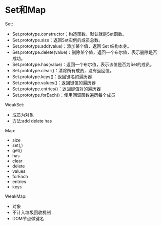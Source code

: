 # Set和Map



Set:

* Set.prototype.constructor：构造函数，默认就是Set函数。
* Set.prototype.size：返回Set实例的成员总数。
* Set.prototype.add\(value\)：添加某个值，返回 Set 结构本身。
* Set.prototype.delete\(value\)：删除某个值，返回一个布尔值，表示删除是否成功。
* Set.prototype.has\(value\)：返回一个布尔值，表示该值是否为Set的成员。
* Set.prototype.clear\(\)：清除所有成员，没有返回值。
* Set.prototype.keys\(\)：返回键名的遍历器
* Set.prototype.values\(\)：返回键值的遍历器
* Set.prototype.entries\(\)：返回键值对的遍历器
* Set.prototype.forEach\(\)：使用回调函数遍历每个成员

WeakSet:

* 成员为对象
* 方法:add delete has

Map:

* size
* set\(,\)
* get\(\)
* has
* clear
* delete
* values
* forEach
* entries
* keys

WeakMap:

* 对象
* 不计入垃圾回收机制
* DOM节点做键名

